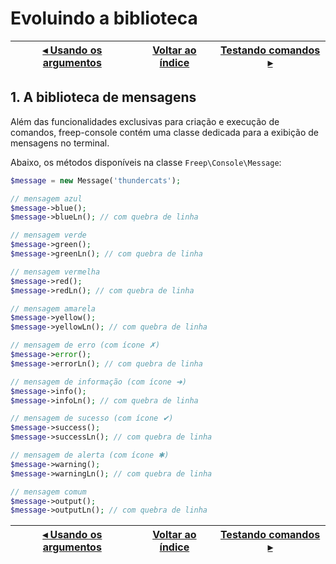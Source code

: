 # Evoluindo a biblioteca

[◂ Usando os argumentos](06-usando-os-argumentos.md) | [Voltar ao índice](indice.md) | [Testando comandos ▸](08-testando-comandos.md)
-- | -- | --

## 1. A biblioteca de mensagens

Além das funcionalidades exclusivas para criação e execução de comandos, freep-console contém uma classe dedicada para a exibição de mensagens no terminal.

Abaixo, os métodos disponíveis na classe `Freep\Console\Message`:

```php
$message = new Message('thundercats');

// mensagem azul
$message->blue();
$message->blueLn(); // com quebra de linha

// mensagem verde
$message->green();
$message->greenLn(); // com quebra de linha

// mensagem vermelha
$message->red();
$message->redLn(); // com quebra de linha

// mensagem amarela
$message->yellow();
$message->yellowLn(); // com quebra de linha

// mensagem de erro (com ícone ✗)
$message->error();
$message->errorLn(); // com quebra de linha

// mensagem de informação (com ícone ➜)
$message->info();
$message->infoLn(); // com quebra de linha

// mensagem de sucesso (com ícone ✔)
$message->success();
$message->successLn(); // com quebra de linha

// mensagem de alerta (com ícone ✱)
$message->warning();
$message->warningLn(); // com quebra de linha

// mensagem comum
$message->output();
$message->outputLn(); // com quebra de linha
```

[◂ Usando os argumentos](06-usando-os-argumentos.md) | [Voltar ao índice](indice.md) | [Testando comandos ▸](08-testando-comandos.md)
-- | -- | --
